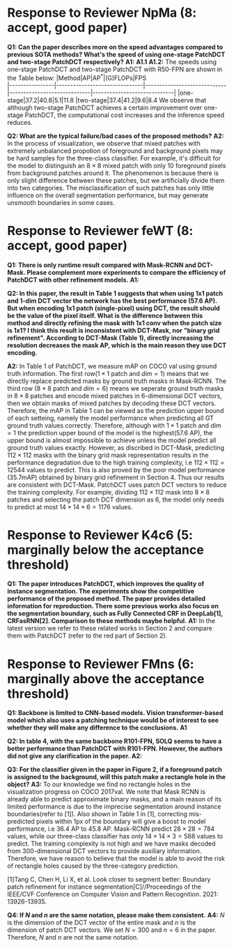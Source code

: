 # Response to Reviewer NpMa (8: accept, good paper)
**Q1: Can the paper describes more on the speed advantages compared to previous SOTA methods? What's the speed of using one-stage PatchDCT and two-stage PatchDCT respectively?**
**A1:**
**A1.1**
**A1.2:**
The speeds using one-stage PatchDCT and two-stage PatchDCT with R50-FPN are shown in the Table below:
|Method|AP|AP$^*$|(G)FLOPs|FPS                        
|----------------|-------------------------------|-----------------------------|-----------------------------|-----------------------------|
|one-stage|37.2|40.8|5.1|11.8
|two-stage|37.4|41.2|9.6|8.4
We observe that although two-stage PatchDCT achieves a certain improvement over one-stage PatchDCT, the computational cost increases and the inference speed reduces.
 

**Q2: What are the typical failure/bad cases of the proposed methods?**
**A2:**
In the process of visualization, we observe that mixed patches with extremely unbalanced propotion of foreground and background pixels may be hard samples for the three-class classifier. For example, it's difficult for the model to distinguish an  $8\times8$ mixed patch with only 10 foreground pixels from background patches around it. The phenomenon is because there is only slight difference between these patches, but we artificially divide them into two categories. The misclassification of such patches has only little influence on the overall segmentation performance, but may generate unsmooth boundaries in some cases.

# Response to Reviewer feWT (8: accept, good paper)
**Q1:   There is only runtime result compared with Mask-RCNN and DCT-Mask. Please complement more experiments to compare the efficiency of PatchDCT with other refinement models.**
**A1:**

**Q2: In this paper, the result in Table 1 suggests that when using 1x1 patch and 1-dim DCT vector the network has the best performance (57.6 AP). But when encoding 1x1 patch (single-pixel) using DCT, the result should be the value of the pixel itself. What is the difference between this method and directly refining the mask with 1x1 conv when the patch size is 1x1? I think this result is inconsistent with DCT-Mask, nor "binary grid refinement". According to DCT-Mask (Table 1), directly increasing the resolution decreases the mask AP, which is the main reason they use DCT encoding.**

**A2:**
In Table 1 of PatchDCT, we measure mAP on COCO val using ground truth information. The first row($1\times 1$ patch and $dim=1$) means that we directly replace predicted masks by ground truth masks in Mask-RCNN. The third row ($8\times 8$ patch and $dim=6$) means we seperate ground truth masks in $8\times 8$ patches and encode mixed patches in $6$-dimensional DCT vectors, then we obtain masks of mixed patches by decoding these DCT vectors. Therefore, the mAP in Table 1 can be viewed as the prediction upper bound of each setteing, namely the model performance when predicting all GT ground truth values correctly. Therefore, although with $1\times 1$ patch and $dim=1$ the prediction upper bound of the model is the highest(57.6 AP), the upper bound is almost impossible to achieve unless the model predict all ground truth values exactly. However, as discribed in DCT-Mask, predicting $112\times 112$ masks with the binary grid mask representation results in the performance degradation due to the high training complexity, i.e $112\times112 =12544$ values to predict. This is also proved by the poor model performance (35.7mAP) obtained by  binary grid refinement in Section 4.  Thus our results are consistent with DCT-Mask. PatchDCT uses patch DCT vectors to reduce the training complexity.  For example, dividing $112\times 112$ mask into $8\times8$ patches and selecting the patch DCT dimension as $6$, the model only needs to predict at most $14\times14\times 6 = 1176$ values.

# Response to Reviewer K4c6 (5: marginally below the acceptance threshold)
**Q1: The paper introduces PatchDCT, which improves the quality of instance segmentation. The experiments show the competitive performance of the proposed method. The paper provides detailed information for reproduction. There some previous works also focus on the segmentation boundary, such as Fully Connected CRF in DeepLab[1], CRFasRNN[2]. Comparison to these methods maybe helpful.**
**A1:** 
In the latest version we refer to these related works in Section 2 and compare them with PatchDCT (refer to the red part of Section 2).

# Response to Reviewer FMns (6: marginally above the acceptance threshold)
**Q1:  Backbone is limited to CNN-based models. Vision transformer-based model which also uses a patching technique would be of interest to see whether they will make any difference to the conclusions.**
**A1**

**Q2: In table 4, with the same backbone R101-FPN, SOLQ seems to have a better performance than PatchDCT with R101-FPN. However, the authors did not give any clarification in the paper.**
**A2:**

**Q3:  For the classifier given in the paper in Figure 2, if a foreground patch is assigned to the background, will this patch make a rectangle hole in the object?**
**A3:**
 To our knowledge we find no rectangle holes in the visualization progress on COCO 2017val. We note that Mask RCNN is already able to predict approximate binary masks, and a main reason of its limited performance is due to the imprecise segmentation around instance boundaries(refer to [1]). Also shown in Table 1 in [1], correcting mis-predicted pixels  within 1px of the boundary will give a boost to model performance, i.e 36.4 AP to 45.8 AP. Mask-RCNN predict $28\times28 =784$ values, while our three-class classifier has only $14\times 14\times 3 = 588$ values to predict. The training  complexity is not high and we have masks decoded from $300$-dimensional DCT vectors to provide auxiliary information. Therefore, we have reason to believe that the model is able to avoid the risk of rectangle holes caused by the three-category prediction.
 
 [1]Tang C, Chen H, Li X, et al. Look closer to segment better: Boundary patch refinement for instance segmentation[C]//Proceedings of the IEEE/CVF Conference on Computer Vision and Pattern Recognition. 2021: 13926-13935.

**Q4: If  $N$  and  $n$  are the same notation, please make them consistent.**
**A4:** 
$N$ is the dimension of the DCT vector of the entire mask and $n$ is the dimension of patch DCT vectors. We set $N=300$ and $n=6$ in the paper. Therefore, $N$ and $n$ are not the same notation.
